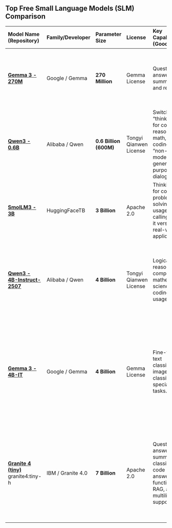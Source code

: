 

## Top Free Small Language Models (SLM) Comparison

| Model Name (Repository) | Family/Developer | Parameter Size | License | Key Capabilities (Good At) | Validation |
| :--- | :--- | :--- | :--- | :--- | :--- |
| [**Gemma 3 - 270M**](https://huggingface.co/google/gemma-3-270m#description) | Google / Gemma | **270 Million** | Gemma License | Question answering, summarization, and reasoning. | Confirmed. Excellent performance for its compact size, especially in common NLP tasks. |
| [**Qwen3 - 0.6B**](https://huggingface.co/Qwen/Qwen3-0.6B) | Alibaba / Qwen | **0.6 Billion (600M)** | Tongyi Qianwen License | Switch between “thinking mode” for complex reasoning, math, and coding, and “non-thinking mode” for fast, general-purpose dialogue. | Confirmed. Designed for fast general-purpose dialogue and complex problem-solving in a compact model. |
| [**SmolLM3 - 3B**](https://huggingface.co/HuggingFaceTB/SmolLM3-3B) | HuggingFaceTB | **3 Billion** | Apache 2.0 | Thinking more for complex problem solving, agentic usage with tool calling, making it versatile for real-world applications. | Confirmed. The model is specifically tuned for agentic workflows and complex problem-solving. |
| [**Qwen3 - 4B-Instruct-2507**](https://huggingface.co/Qwen/Qwen3-4B-Instruct-2507) | Alibaba / Qwen | **4 Billion** | Tongyi Qianwen License | Logical reasoning, text comprehension, mathematics, science, coding, and tool usage. | Confirmed. This is an instruction-tuned variant optimized for a wide range of academic, reasoning, and coding benchmarks. |
| [**Gemma 3 - 4B-IT**](https://huggingface.co/google/gemma-3-4b-it) | Google / Gemma | **4 Billion** | Gemma License | Fine-tuning on text classification, image classification, & specialized tasks. | Confirmed. The Instruction-Tuned (`-it`) variant is optimized for instruction-following and serves as a strong base for further fine-tuning on specialized tasks. |
| [**Granite 4 (tiny)**](https://ollama.com/library/granite4) granite4:tiny-h | IBM / Granite 4.0 | **7 Billion** | Apache 2.0 | Question answering, summarization, classification, code answering, function calling, RAG, and multilingual support. | Confirmed. The Granite 4.0-Micro is a 3B model under Apache 2.0, optimized for enterprise tasks like RAG, function calling, and multilingual support. |


